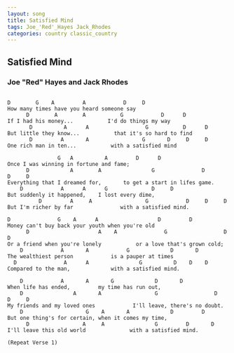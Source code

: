 ```yaml
---
layout: song
title: Satisfied Mind
tags: Joe_'Red'_Hayes Jack_Rhodes
categories: country classic_country
---
```


## Satisfied Mind

### Joe "Red" Hayes and Jack Rhodes

<pre>
<code>
D     	 G    A         A            D     D
How many times have you heard someone say
      D        A        A           G            D      D
If I had his money...           I'd do things my way
       D          A      A                  G           D      D
But little they know...           that it's so hard to find
       D         A       A     	           G       D     D     D
One rich man in ten...           with a satisfied mind

    	     	G   A          A         D      D
Once I was winning in fortune and fame;
      D             A        A                G               D       D     D
Everything that I dreamed for,       to get a start in lifes game.
    D            A      A      G              D     D
But suddenly it happened,    I lost every dime,
          D         A     A                 G            D     D     D
But I'm richer by far               with a satisfied mind.

D     		    G    A      A                   D         D
Money can't buy back your youth when you're old
      D             		 A    A               G                  D       D
Or a friend when you're lonely           or a love that's grown cold;
    D            A       A            G             D       D
The wealthiest person            is a pauper at times
  D               A      A                G          D    D    D
Compared to the man,             with a satisfied mind.

    D            A       A       G             D       D
When life has ended,         my time has run out,
    D                A       A                 G                  D       D     D
My friends and my loved ones            I'll leave, there's no doubt.
    D		             G    A       A             D         D
But one thing's for certain, when it comes my time,
      D                 A     A                G         D       D
I'll leave this old world              with a satisfied mind.

(Repeat Verse 1)
</code>
</pre>
